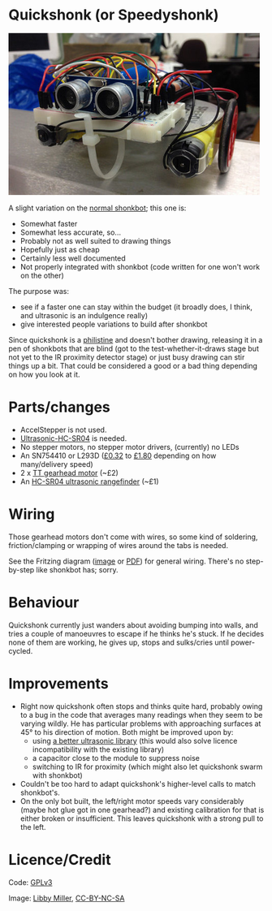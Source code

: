 # Quickshonk (or Speedyshonk)

![Quickshonk from the front](doc/front.jpg)

A slight variation on the [normal shonkbot](https://github.com/jarkman/shonkbot);
this one is:

 * Somewhat faster
 * Somewhat less accurate, so...
 * Probably not as well suited to drawing things
 * Hopefully just as cheap
 * Certainly less well documented
 * Not properly integrated with shonkbot (code written for one won't work on
   the other)

The purpose was:

 * see if a faster one can stay within the budget (it broadly does, I think,
   and ultrasonic is an indulgence really)
 * give interested people variations to build after shonkbot

Since quickshonk is a [philistine](https://en.wikipedia.org/wiki/Philistinism)
and doesn't bother drawing, releasing it in a pen of shonkbots that are blind
(got to the test-whether-it-draws stage but not yet to the IR proximity detector
stage) or just busy drawing can stir things up a bit.  That could be considered
a good or a bad thing depending on how you look at it.

# Parts/changes

 * AccelStepper is not used.
 * [Ultrasonic-HC-SR04](https://github.com/JRodrigoTech/Ultrasonic-HC-SR04) is
needed.
 * No stepper motors, no stepper motor drivers, (currently) no LEDs
 * An SN754410 or L293D ([£0.32](http://www.ebay.co.uk/itm/141663342419) to [£1.80](http://www.hobbytronics.co.uk/h-bridge-driver-sn754410) depending on how many/delivery speed)
 * 2 x [TT gearhead motor](http://www.ebay.co.uk/itm/391083333774) (~£2)
 * An [HC-SR04 ultrasonic rangefinder](http://www.ebay.co.uk/itm/301559167417) (~£1)

# Wiring

Those gearhead motors don't come with wires, so some kind of soldering,
friction/clamping or wrapping of wires around the tabs is needed.

See the Fritzing diagram ([image](doc/quickshonk_bb.png?raw=true) or
[PDF](doc/quickshonk_bb.pdf)) for general wiring.  There's
no step-by-step like shonkbot has; sorry.

# Behaviour

Quickshonk currently just wanders about avoiding bumping into walls, and tries
a couple of manoeuvres to escape if he thinks he's stuck.  If he decides none
of them are working, he gives up, stops and sulks/cries until power-cycled.

# Improvements

 * Right now quickshonk often stops and thinks quite hard, probably owing to a
   bug in the code that averages many readings when they seem to be varying
   wildly.  He has particular problems with approaching surfaces at 45&deg; to
   his direction of motion.  Both might be improved upon by:
    * using [a better ultrasonic library](https://code.google.com/p/arduino-new-ping/)
      (this would also solve licence incompatibility with the existing library)
    * a capacitor close to the module to suppress noise
    * switching to IR for proximity (which might also let quickshonk swarm
      with shonkbot)
 * Couldn't be too hard to adapt quickshonk's higher-level calls to match
   shonkbot's.
 * On the only bot built, the left/right motor speeds vary considerably (maybe
   hot glue got in one gearhead?) and existing calibration for that is either
   broken or insufficient.  This leaves quickshonk with a strong pull to the
   left.

# Licence/Credit

Code: [GPLv3](https://www.gnu.org/licenses/gpl-3.0.txt)

Image: [Libby Miller](https://secure.flickr.com/photos/nicecupoftea/19372033234/in/photostream/), [CC-BY-NC-SA](https://creativecommons.org/licenses/by-nc-sa/2.0/)
